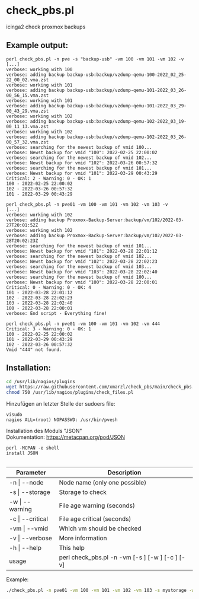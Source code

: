 # check_pbs.pl
icinga2 check proxmox backups

## Example output:
```
perl check_pbs.pl -n pve -s "backup-usb" -vm 100 -vm 101 -vm 102 -v
[...]
verbose: working with 100
verbose: adding backup backup-usb:backup/vzdump-qemu-100-2022_02_25-22_00_02.vma.zst
verbose: working with 101
verbose: adding backup backup-usb:backup/vzdump-qemu-101-2022_03_26-00_56_15.vma.zst
verbose: working with 101
verbose: adding backup backup-usb:backup/vzdump-qemu-101-2022_03_29-00_43_29.vma.zst
verbose: working with 102
verbose: adding backup backup-usb:backup/vzdump-qemu-102-2022_03_19-00_11_13.vma.zst
verbose: working with 102
verbose: adding backup backup-usb:backup/vzdump-qemu-102-2022_03_26-00_57_32.vma.zst
verbose: searching for the newest backup of vmid 100...
verbose: Newst backup for vmid "100": 2022-02-25 22:00:02
verbose: searching for the newest backup of vmid 102...
verbose: Newst backup for vmid "102": 2022-03-26 00:57:32
verbose: searching for the newest backup of vmid 101...
verbose: Newst backup for vmid "101": 2022-03-29 00:43:29
Critical: 2 - Warning: 0 - OK: 1
100 - 2022-02-25 22:00:02
102 - 2022-03-26 00:57:32
101 - 2022-03-29 00:43:29
```
```
perl check_pbs.pl -n pve01 -vm 100 -vm 101 -vm 102 -vm 103 -v
[...]
verbose: working with 102
verbose: adding backup Proxmox-Backup-Server:backup/vm/102/2022-03-27T20:01:52Z
verbose: working with 102
verbose: adding backup Proxmox-Backup-Server:backup/vm/102/2022-03-28T20:02:23Z
verbose: searching for the newest backup of vmid 101...
verbose: Newst backup for vmid "101": 2022-03-28 22:01:12
verbose: searching for the newest backup of vmid 102...
verbose: Newst backup for vmid "102": 2022-03-28 22:02:23
verbose: searching for the newest backup of vmid 103...
verbose: Newst backup for vmid "103": 2022-03-28 22:02:40
verbose: searching for the newest backup of vmid 100...
verbose: Newst backup for vmid "100": 2022-03-28 22:00:01
Critical: 0 - Warning: 0 - OK: 4
101 - 2022-03-28 22:01:12
102 - 2022-03-28 22:02:23
103 - 2022-03-28 22:02:40
100 - 2022-03-28 22:00:01
verbose: End script - Everything fine!
```
```
perl check_pbs.pl -n pve01 -vm 100 -vm 101 -vm 102 -vm 444
Critical: 3 - Warning: 0 - OK: 1
100 - 2022-02-25 22:00:02
101 - 2022-03-29 00:43:29
102 - 2022-03-26 00:57:32
Vmid "444" not found.
```

## Installation:
```sh
cd /usr/lib/nagios/plugins
wget https://raw.githubusercontent.com/xmarzl/check_pbs/main/check_pbs.pl
chmod 750 /usr/lib/nagios/plugins/check_files.pl
```
Hinzufügen an letzter Stelle der sudoers file:
```vi
visudo
nagios ALL=(root) NOPASSWD: /usr/bin/pvesh
```
Installation des Moduls "JSON"  
Dokumentation: https://metacpan.org/pod/JSON
```
perl -MCPAN -e shell
install JSON
```
## 

| Parameter         | Description                   |
| ----------------- | ----------------------------- |
| -n  \| --node     | Node name (only one possible) |
| -s  \| --storage  | Storage to check              |
| -w  \| --warning  | File age warning (seconds)    |
| -c  \| --critical | File age critical (seconds)   |
| -vm \| --vmid     | Which vm should be checked    |
| -v  \| --verbose  | More information              |
| -h  \| --help     | This help                     |
| usage | perl check_pbs.pl -n <node> -vm <vmid> [-s <storagename>] [-w <warning>] [-c <critical>] [-v] |

Example:
```bash
./check_pbs.pl -n pve01 -vm 100 -vm 101 -vm 102 -vm 103 -s mystorage -w 86400 -c 172800
```
